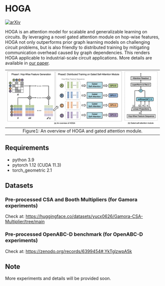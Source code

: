 HOGA
===============================

[![arXiv](https://img.shields.io/badge/arXiv-2403.01317-b31b1b.svg)](https://arxiv.org/abs/2403.01317)

HOGA is an attention model for scalable and generalizable learning on circuits. By leveraging a novel gated attention module on hop-wise features,  HOGA not only outperforms prior graph learning models on challenging circuit problems, but is also friendly to distributed training by mitigating communication overhead caused by graph dependencies. This renders HOGA applicable to industrial-scale circuit applications. More details are available in [our paper](https://arxiv.org/abs/2403.01317).

| ![HOGA.png](/figures/HOGA.png) | 
|:--:| 
| Figure1: An overview of HOGA and gated attention module. |

Requirements
------------
* python 3.9
* pytorch 1.12 (CUDA 11.3)
* torch_geometric 2.1

Datasets
------------
### Pre-processed CSA and Booth Multipliers (for Gamora experiments)
Check at: https://huggingface.co/datasets/yucx0626/Gamora-CSA-Multiplier/tree/main
### Pre-processed OpenABC-D benchmark (for OpenABC-D experiments)
Check at: https://zenodo.org/records/6399454#.YkTglzwpA5k

Note
------------
More experiments and details will be provided soon.
